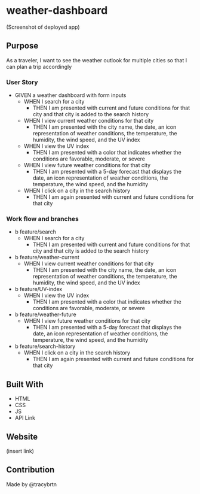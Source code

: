 # weather-dashboard

(Screenshot of deployed app)

## Purpose
As a traveler, I want to see the weather outlook for multiple cities so that I can plan a trip accordingly

### User Story
- GIVEN a weather dashboard with form inputs
  - WHEN I search for a city
    - THEN I am presented with current and future conditions for that city and that city is added to the search history
  - WHEN I view current weather conditions for that city
    - THEN I am presented with the city name, the date, an icon representation of weather conditions, the temperature, the humidity, the wind speed, and the UV index
  - WHEN I view the UV index
    - THEN I am presented with a color that indicates whether the conditions are favorable, moderate, or severe
  - WHEN I view future weather conditions for that city
    - THEN I am presented with a 5-day forecast that displays the date, an icon representation of weather conditions, the temperature, the wind speed, and the humidity
  - WHEN I click on a city in the search history
    - THEN I am again presented with current and future conditions for that city

### Work flow and branches
- b feature/search
  - WHEN I search for a city
    - THEN I am presented with current and future conditions for that city and that city is added to the search history
- b feature/weather-current
  - WHEN I view current weather conditions for that city
    - THEN I am presented with the city name, the date, an icon representation of weather conditions, the temperature, the humidity, the wind speed, and the UV index
- b feature/UV-index
  - WHEN I view the UV index
    - THEN I am presented with a color that indicates whether the conditions are favorable, moderate, or severe
- b feature/weather-future
  - WHEN I view future weather conditions for that city
    - THEN I am presented with a 5-day forecast that displays the date, an icon representation of weather conditions, the temperature, the wind speed, and the humidity
- b feature/search-history
  - WHEN I click on a city in the search history
    - THEN I am again presented with current and future conditions for that city

## Built With
- HTML
- CSS
- JS
- API Link

## Website
(insert link)

## Contribution
Made by @tracybrtn
